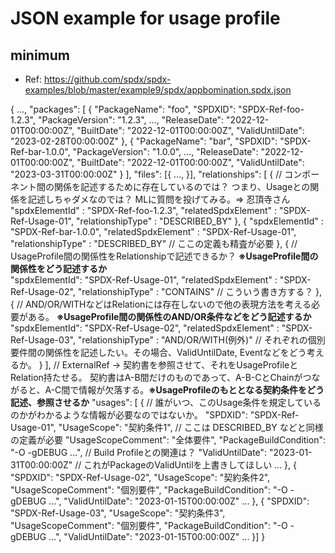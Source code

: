 # JSON example for usage profile  

## minimum  

- Ref: https://github.com/spdx/spdx-examples/blob/master/example9/spdx/appbomination.spdx.json

{
    ...,
    "packages": [ {
        "PackageName": "foo",
        "SPDXID": "SPDX-Ref-foo-1.2.3",
        "PackageVersion": "1.2.3",
        ...,
        "ReleaseDate": "2022-12-01T00:00:00Z",
        "BuiltDate": "2022-12-01T00:00:00Z",
        "ValidUntilDate": "2023-02-28T00:00:00Z"
    }, {
        "PackageName": "bar",
        "SPDXID": "SPDX-Ref-bar-1.0.0",
        "PackageVersion": "1.0.0",
        ...,
        "ReleaseDate": "2022-12-01T00:00:00Z",
        "BuiltDate": "2022-12-01T00:00:00Z",
        "ValidUntilDate": "2023-03-31T00:00:00Z"
    } ],
    "files": [{
        ...,
    }],
    "relationships": [ { // コンポーネント間の関係を記述するために存在しているのでは？ つまり、Usageとの関係を記述しちゃダメなのでは？ MLに質問を投げてみる。=> 忍頂寺さん
        "spdxElementId" : "SPDX-Ref-foo-1.2.3",
        "relatedSpdxElement" : "SPDX-Ref-Usage-01",
        "relationshipType" : "DESCRIBED_BY"
    }, {
        "spdxElementId" : "SPDX-Ref-bar-1.0.0",
        "relatedSpdxElement" : "SPDX-Ref-Usage-01",
        "relationshipType" : "DESCRIBED_BY" // ここの定義も精査が必要
    }, { // UsageProfile間の関係性をRelationshipで記述できるか？ **※UsageProfile間の関係性をどう記述するか**  
        "spdxElementId": "SPDX-Ref-Usage-01",
        "relatedSpdxElement" : "SPDX-Ref-Usage-02",
        "relationshipType" : "CONTAINS" // こういう書き方する？
    }, { // AND/OR/WITHなどはRelationには存在しないので他の表現方法を考える必要がある。 **※UsageProfile間の関係性のAND/OR条件などをどう記述するか**
        "spdxElementId": "SPDX-Ref-Usage-02",
        "relatedSpdxElement" : "SPDX-Ref-Usage-03",
        "relationshipType" : "AND/OR/WITH(例外)" // それぞれの個別要件間の関係性を記述したい。その場合、ValidUntilDate, Eventなどをどう考えるか。
    } ], // ExternalRef -> 契約書を参照させて、それをUsageProfileとRelation持たせる。 契約書はA-B間だけのものであって、A-B-CとChainがつながると、A-C間で情報が欠落する。**※UsageProfileのもととなる契約条件をどう記述、参照させるか**
    "usages": [ { // 誰がいつ、このUsage条件を規定しているのかがわかるような情報が必要なのではないか。
        "SPDXID": "SPDX-Ref-Usage-01",
        "UsageScope": "契約条件1", // ここは DESCRIBED_BY などと同様の定義が必要
        "UsageScopeComment": "全体要件",
        "PackageBuildCondition": "-O -gDEBUG ...", // Build Profileとの関連は？
        "ValidUntilDate": "2023-01-31T00:00:00Z" // これがPackageのValidUntilを上書きしてほしい
        ...
    }, { 
        "SPDXID": "SPDX-Ref-Usage-02",
        "UsageScope": "契約条件2",
        "UsageScopeComment": "個別要件",
        "PackageBuildCondition": "-O -gDEBUG ...", 
        "ValidUntilDate": "2023-01-15T00:00:00Z"
        ...
    }, { 
        "SPDXID": "SPDX-Ref-Usage-03",
        "UsageScope": "契約条件3",
        "UsageScopeComment": "個別要件",
        "PackageBuildCondition": "-O -gDEBUG ...",
        "ValidUntilDate": "2023-01-15T00:00:00Z"
        ...
}]
}
